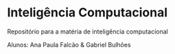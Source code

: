 # Inteligência Computacional

Repositório para a matéria de inteligência computacional 

Alunos: Ana Paula Falcão &
        Gabriel Bulhões
